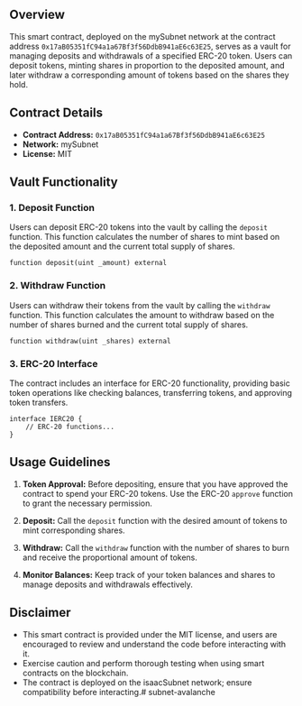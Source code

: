## Overview

This smart contract, deployed on the mySubnet network at the contract address `0x17aB05351fC94a1a67Bf3f56DdbB941aE6c63E25`, serves as a vault for managing deposits and withdrawals of a specified ERC-20 token. Users can deposit tokens, minting shares in proportion to the deposited amount, and later withdraw a corresponding amount of tokens based on the shares they hold.

## Contract Details

- **Contract Address:** `0x17aB05351fC94a1a67Bf3f56DdbB941aE6c63E25`
- **Network:** mySubnet
- **License:** MIT

## Vault Functionality

### 1. Deposit Function

Users can deposit ERC-20 tokens into the vault by calling the `deposit` function. This function calculates the number of shares to mint based on the deposited amount and the current total supply of shares.

```solidity
function deposit(uint _amount) external
```

### 2. Withdraw Function

Users can withdraw their tokens from the vault by calling the `withdraw` function. This function calculates the amount to withdraw based on the number of shares burned and the current total supply of shares.

```solidity
function withdraw(uint _shares) external
```

### 3. ERC-20 Interface

The contract includes an interface for ERC-20 functionality, providing basic token operations like checking balances, transferring tokens, and approving token transfers.

```solidity
interface IERC20 {
    // ERC-20 functions...
}
```

## Usage Guidelines

1. **Token Approval:**
   Before depositing, ensure that you have approved the contract to spend your ERC-20 tokens. Use the ERC-20 `approve` function to grant the necessary permission.

2. **Deposit:**
   Call the `deposit` function with the desired amount of tokens to mint corresponding shares.

3. **Withdraw:**
   Call the `withdraw` function with the number of shares to burn and receive the proportional amount of tokens.

4. **Monitor Balances:**
   Keep track of your token balances and shares to manage deposits and withdrawals effectively.

## Disclaimer

- This smart contract is provided under the MIT license, and users are encouraged to review and understand the code before interacting with it.
- Exercise caution and perform thorough testing when using smart contracts on the blockchain.
- The contract is deployed on the isaacSubnet network; ensure compatibility before interacting.# subnet-avalanche
